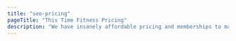 ```yaml
---
title: "seo-pricing"
pageTitle: "This Time Fitness Pricing"
description: "We have insanely affordable pricing and memberships to match any of your needs. So whether you want to come in the studio or workout online. Pick the plan that fits you best!"
---
```

